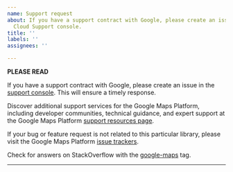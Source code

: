 ```yaml
---
name: Support request
about: If you have a support contract with Google, please create an issue in the Google
  Cloud Support console.
title: ''
labels: ''
assignees: ''

---
```


**PLEASE READ** 

If you have a support contract with Google, please create an issue in the [support console](https://cloud.google.com/support/). This will ensure a timely response. 

Discover additional support services for the Google Maps Platform, including developer communities, technical guidance, and expert support at the Google Maps Platform [support resources page](https://developers.google.com/maps/support/). 

If your bug or feature request is not related to this particular library, please visit the Google Maps Platform [issue trackers](https://developers.google.com/maps/support/#issue_tracker).

Check for answers on StackOverflow with the [google-maps](http://stackoverflow.com/questions/tagged/google-maps) tag.

---
